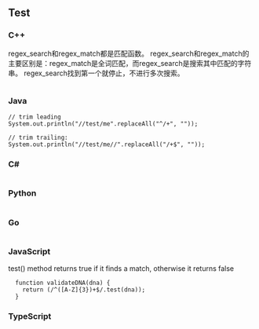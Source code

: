 ## Test 

### C++
regex_search和regex_match都是匹配函数。
regex_search和regex_match的主要区别是：regex_match是全词匹配，而regex_search是搜索其中匹配的字符串。
regex_search找到第一个就停止，不进行多次搜索。

```

```

### Java
```
// trim leading
System.out.println("//test/me".replaceAll("^/+", ""));

// trim trailing:
System.out.println("//test/me//".replaceAll("/+$", ""));
```


### C#
```  

```
### Python
```

```
### Go
```
```

### JavaScript

test() method returns true if it finds a match, otherwise it returns false
```
  function validateDNA(dna) {
    return (/^([A-Z]{3})+$/.test(dna));
  }
```
### TypeScript
```
```